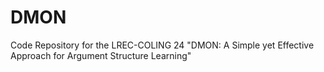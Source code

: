 # DMON
Code Repository for the LREC-COLING 24 "DMON: A Simple yet Effective Approach for Argument Structure Learning"
